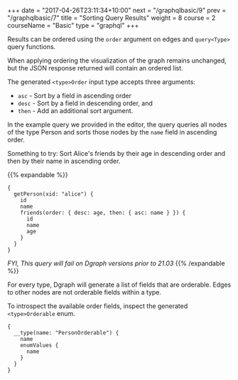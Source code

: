 +++
date = "2017-04-26T23:11:34+10:00"
next = "/graphqlbasic/9"
prev = "/graphqlbasic/7"
title = "Sorting Query Results"
weight = 8
course = 2
courseName = "Basic"
type = "graphql"
+++

Results can be ordered using the `order` argument on edges and `query<Type>`
query functions.

When applying ordering the visualization of the graph remains unchanged, but the
JSON response returned will contain an ordered list.

The generated `<type>Order` input type accepts three arguments:

- `asc` - Sort by a field in ascending order
- `desc` - Sort by a field in descending order, and
- `then` - Add an additional sort argument.

In the example query we provided in the editor, the query queries all nodes of
the type Person and sorts those nodes by the `name` field in ascending order.

Something to try: Sort Alice's friends by their age in descending order and then
by their name in ascending order.

{{% expandable %}}

```
{
  getPerson(xid: "alice") {
    id
    name
    friends(order: { desc: age, then: { asc: name } }) {
      id
      name
      age
    }
  }
}
```

_FYI, This query will fail on Dgraph versions prior to 21.03_
{{% /expandable %}}

For every type, Dgraph will generate a list of fields that are orderable. Edges
to other nodes are not orderable fields within a type.

To introspect the available order fields, inspect the generated
`<type>Orderable` enum.

```
{
  __type(name: "PersonOrderable") {
    name
    enumValues {
      name
    }
  }
}
```
